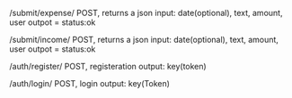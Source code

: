 /submit/expense/
    POST, returns a json
    input: date(optional), text, amount, user
    outpot = status:ok

/submit/income/
    POST, returns a json
    input: date(optional), text, amount, user
    outpot = status:ok

/auth/register/
    POST, registeration
    output: key(token)

/auth/login/
    POST, login
    output: key(Token)

